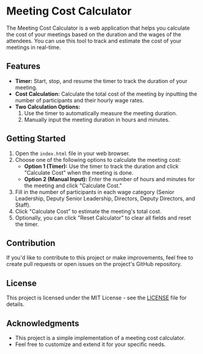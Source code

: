 # Meeting Cost Calculator

The Meeting Cost Calculator is a web application that helps you calculate the cost of your meetings based on the duration and the wages of the attendees. You can use this tool to track and estimate the cost of your meetings in real-time.

## Features

- **Timer:** Start, stop, and resume the timer to track the duration of your meeting.
- **Cost Calculation:** Calculate the total cost of the meeting by inputting the number of participants and their hourly wage rates.
- **Two Calculation Options:**
  1. Use the timer to automatically measure the meeting duration.
  2. Manually input the meeting duration in hours and minutes.

## Getting Started

1. Open the `index.html` file in your web browser.
2. Choose one of the following options to calculate the meeting cost:
   - **Option 1 (Timer):** Use the timer to track the duration and click "Calculate Cost" when the meeting is done.
   - **Option 2 (Manual Input):** Enter the number of hours and minutes for the meeting and click "Calculate Cost."
3. Fill in the number of participants in each wage category (Senior Leadership, Deputy Senior Leadership, Directors, Deputy Directors, and Staff).
4. Click "Calculate Cost" to estimate the meeting's total cost.
5. Optionally, you can click "Reset Calculator" to clear all fields and reset the timer.

## Contribution

If you'd like to contribute to this project or make improvements, feel free to create pull requests or open issues on the project's GitHub repository.

## License

This project is licensed under the MIT License - see the [LICENSE](LICENSE) file for details.

## Acknowledgments

- This project is a simple implementation of a meeting cost calculator.
- Feel free to customize and extend it for your specific needs.
